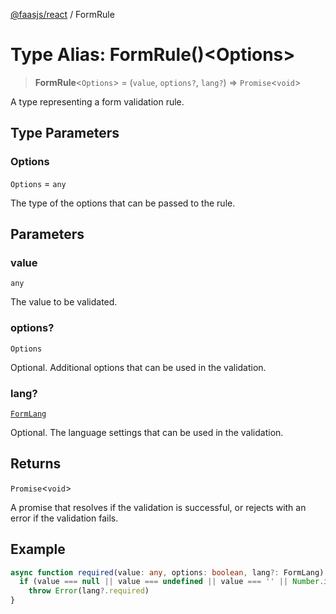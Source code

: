 [@faasjs/react](../README.md) / FormRule

# Type Alias: FormRule()\<Options\>

> **FormRule**\<`Options`\> = (`value`, `options?`, `lang?`) => `Promise`\<`void`\>

A type representing a form validation rule.

## Type Parameters

### Options

`Options` = `any`

The type of the options that can be passed to the rule.

## Parameters

### value

`any`

The value to be validated.

### options?

`Options`

Optional. Additional options that can be used in the validation.

### lang?

[`FormLang`](FormLang.md)

Optional. The language settings that can be used in the validation.

## Returns

`Promise`\<`void`\>

A promise that resolves if the validation is successful, or rejects with an error if the validation fails.

## Example

```ts
async function required(value: any, options: boolean, lang?: FormLang) {
  if (value === null || value === undefined || value === '' || Number.isNaN(value))
    throw Error(lang?.required)
}
```
